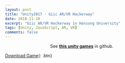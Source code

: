 ```yaml
---
layout: post
title: "Unity2017 - Giic AR/VR Hackerway"
date: 2018-11-10
excerpt: "Giic AR/VR Hackerway in Hansung University"
tags: [Unity, JavaScript, AR, VR]
comments: false
---
```


<center>See <a href="https://github.com/leehuhlee/Unity"><b>this unity games</b></a> in github.</center>

[Download Game](https://github.com/leehuhlee/Unity){: .btn}